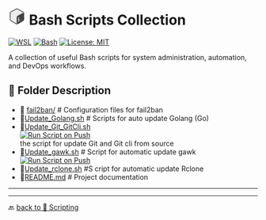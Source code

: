 # <img src="../Assets/icons8-bash-48.svg" width=35 alt="Bash Scripts Collection">  Bash Scripts Collection  

[![WSL](https://img.shields.io/badge/WSL-Microsoft-blue?style=flat&logo=linux&logoColor=white&logoSize=auto&labelColor=4E9A06)](https://learn.microsoft.com/en-us/windows/wsl/about)
[![Bash](https://img.shields.io/badge/GNU%20Bash-4EAA25?style=flat&logo=gnubash&logoColor=white&logoSize=auto&labelColor=black)](https://www.gnu.org/software/bash/)
[![License: MIT](https://img.shields.io/badge/License-MIT-green.svg)](https://opensource.org/licenses/MIT)

A collection of useful Bash scripts for system administration, automation, and DevOps workflows.  

## 📂 Folder Description

- 📂 [fail2ban/](./fail2ban/)               # Configuration files for fail2ban
- 📄[Update_Golang.sh](Update_Golang.sh)   # Scripts for auto update Golang (Go)
- 📄[Update_Git_GitCli.sh](Update_Git_GitCli.sh)
  </br>
   [![Run Script on Push](https://github.com/KR-Sew/Scripting/actions/workflows/sh-update-git-gitcli.yml/badge.svg)](https://github.com/KR-Sew/Scripting/actions/workflows/sh-update-git-gitcli.yml)
  </br> the script for update Git and Git cli from source
- 📄[Update_gawk.sh](Update_gawk.sh) # Script for automatic update gawk
  </br>
  [![Run Script on Push](https://github.com/KR-Sew/Scripting/actions/workflows/sh-update-gawk.yml/badge.svg)](https://github.com/KR-Sew/Scripting/actions/workflows/sh-update-gawk.yml)
  </br>
- 📄[Update_rclone.sh](Update_rclone.sh) #S cript for automatic update Rclone
- 📄[README.md](ReadMe.md) # Project documentation

---

---

🔙 [back to 📂 Scripting](../)
